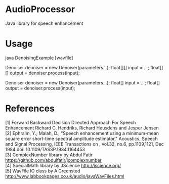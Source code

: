 AudioProcessor
==============

Java library for speech enhancement

Usage
==============
java DenoisingExample [wavfile]

Denoiser denoiser = new Denoiser(parameters...);
float[][] input = ...;
float[][] output = denoiser.process(input);

Denoiser denoiser = new Denoiser(parameters...);
float[] input = ...;
float[] output = denoiser.process(input);

References
==============
[1] Forward Backward Decision Directed Approach For Speech Enhancement Richard C. Hendriks, Richard Heusdens and Jesper Jensen<br/>
[2] Ephraim, Y.; Malah, D., "Speech enhancement using a minimum-mean square error short-time spectral amplitude estimator," Acoustics, Speech and Signal Processing, IEEE Transactions on , vol.32, no.6, pp.1109,1121, Dec 1984
doi: 10.1109/TASSP.1984.1164453<br/>
[3] ComplexNumber library by Abdul Fatir https://github.com/abdulfatir/jcomplexnumber <br/>
[4] SpecialMath library by JScience http://jscience.org/ <br/>
[5] WavFile IO class by A.Greensted http://www.labbookpages.co.uk/audio/javaWavFiles.html <br/>

 


